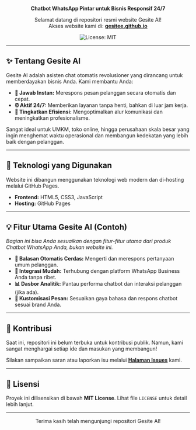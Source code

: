 <p align="center">
  <strong>Chatbot WhatsApp Pintar untuk Bisnis Responsif 24/7</strong>
</p>

<p align="center">
  Selamat datang di repositori resmi website Gesite AI! <br />
  Akses website kami di: <a href="https://gesitee.github.io"><strong>gesitee.github.io</strong></a>
</p>

<p align="center">
  <img src="https://img.shields.io/badge/License-MIT-blue.svg" alt="License: MIT">
  </p>

---

## ✨ Tentang Gesite AI

Gesite AI adalah asisten chat otomatis revolusioner yang dirancang untuk memberdayakan bisnis Anda. Kami membantu Anda:

- **💬 Jawab Instan:** Merespons pesan pelanggan secara otomatis dan cepat.
- **⏰ Aktif 24/7:** Memberikan layanan tanpa henti, bahkan di luar jam kerja.
- **🚀 Tingkatkan Efisiensi:** Mengoptimalkan alur komunikasi dan meningkatkan profesionalisme.

Sangat ideal untuk UMKM, toko online, hingga perusahaan skala besar yang ingin menghemat waktu operasional dan membangun kedekatan yang lebih baik dengan pelanggan.

---

## 🚀 Teknologi yang Digunakan

Website ini dibangun menggunakan teknologi web modern dan di-hosting melalui GitHub Pages.

- **Frontend:** HTML5, CSS3, JavaScript
- **Hosting:** GitHub Pages

---

## 💡 Fitur Utama Gesite AI (Contoh)

*Bagian ini bisa Anda sesuaikan dengan fitur-fitur utama dari produk Chatbot WhatsApp Anda, bukan website ini.*

- **🤖 Balasan Otomatis Cerdas:** Mengerti dan merespons pertanyaan umum pelanggan.
- **🔄 Integrasi Mudah:** Terhubung dengan platform WhatsApp Business Anda tanpa ribet.
- **📊 Dasbor Analitik:** Pantau performa chatbot dan interaksi pelanggan (jika ada).
- **🎨 Kustomisasi Pesan:** Sesuaikan gaya bahasa dan respons chatbot sesuai brand Anda.

---

## 🤝 Kontribusi

Saat ini, repositori ini belum terbuka untuk kontribusi publik. Namun, kami sangat menghargai setiap ide dan masukan yang membangun!

Silakan sampaikan saran atau laporkan isu melalui [**Halaman Issues**](https://github.com/gesitee/gesitee.github.io/issues) kami.

---

## 📄 Lisensi

Proyek ini dilisensikan di bawah **MIT License**. Lihat file `LICENSE` untuk detail lebih lanjut.

---

<p align="center">
  Terima kasih telah mengunjungi repositori Gesite AI!
</p>
